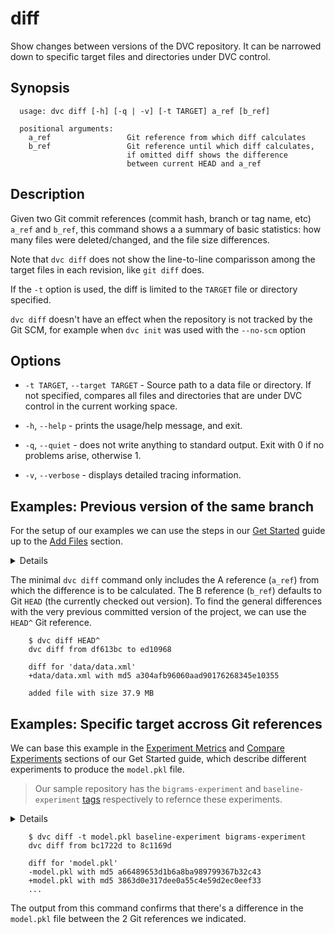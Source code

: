 # diff

Show changes between versions of the DVC repository. It can be narrowed down to
specific target files and directories under DVC control.

## Synopsis

```usage
  usage: dvc diff [-h] [-q | -v] [-t TARGET] a_ref [b_ref]

  positional arguments:
    a_ref                 Git reference from which diff calculates
    b_ref                 Git reference until which diff calculates,
                          if omitted diff shows the difference
                          between current HEAD and a_ref
```

## Description

Given two Git commit references (commit hash, branch or tag name, etc) `a_ref`
and `b_ref`, this command shows a a summary of basic statistics: how many files
were deleted/changed, and the file size differences.

Note that `dvc diff` does not show the line-to-line comparisson among the target
files in each revision, like `git diff` does.

If the `-t` option is used, the diff is limited to the `TARGET` file or
directory specified.

`dvc diff` doesn't have an effect when the repository is not tracked by the Git
SCM, for example when `dvc init` was used with the `--no-scm` option

## Options

* `-t TARGET`, `--target TARGET` - Source path to a data file or directory. If
  not specified, compares all files and directories that are under DVC control
  in the current working space.

* `-h`, `--help` - prints the usage/help message, and exit.

* `-q`, `--quiet` - does not write anything to standard output. Exit with 0 if
  no problems arise, otherwise 1.

* `-v`, `--verbose` - displays detailed tracing information.

## Examples: Previous version of the same branch

For the setup of our examples we can use the steps in our [Get
Started](/doc/get-started) guide up to the [Add
Files](/doc/get-started/add-files) section.

<details>

### Click and expand to setup example

Start by cloning our sample repo if you don't already have it. Then move into
the repo and checkout the
[version](https://github.com/iterative/example-get-started/releases/tag/3-add-file)
corresponding to the add-files section mentioned above

```dvc
    $ git clone https://github.com/iterative/example-get-started
    Cloning into 'example-get-started'...

    $ cd example-get-started
    $ git checkout 3-add-file
    Note: checking out '3-add-file'...

    $ dvc pull
    Preparing to download data from 'https://remote.dvc.org/get-started'
    ...
```

Now let's create a virtual environment with `virtualenv` and install the
requirements.

```dvc
    $ virtualenv -p python3 .env
    $ source .env/bin/activate
    $ pip install -r requirements.txt
```

</details>

The minimal `dvc diff` command only includes the A reference (`a_ref`) from
which the difference is to be calculated. The B reference (`b_ref`) defaults to
Git `HEAD` (the currently checked out version). To find the general differences
with the very previous committed version of the project, we can use the `HEAD^`
Git reference.

```dvc
    $ dvc diff HEAD^
    dvc diff from df613bc to ed10968

    diff for 'data/data.xml'
    +data/data.xml with md5 a304afb96060aad90176268345e10355

    added file with size 37.9 MB
```

## Examples: Specific target accross Git references

We can base this example in the [Experiment Metrics](/doc/get-started/metrics)
and [Compare Experiments](/doc/get-started/compare-experiments) sections of our
Get Started guide, which describe different experiments to produce the
`model.pkl` file.
> Our sample repository has the `bigrams-experiment` and `baseline-experiment`
[tags](https://github.com/iterative/example-get-started/tags) respectively to
refernce these experiments.

<details>

### Click and expand to setup example

Having followed the previous example's setup, move into the
**example-get-started** directory. Then make sure that you have the latest code
and data with the following commands.

```dvc
    $ git checkout master
    $ dvc fetch -aT
```

The `-aT` flag passed to `dvc fetch` makes sure we have all the data files
related to all existing tags in the repo. You take a look at the available tags
of our sample repo in
[https://github.com/iterative/example-get-started/tags](https://github.com/iterative/example-get-started/tags).

</details>

```dvc
    $ dvc diff -t model.pkl baseline-experiment bigrams-experiment
    dvc diff from bc1722d to 8c1169d

    diff for 'model.pkl'
    -model.pkl with md5 a66489653d1b6a8ba989799367b32c43
    +model.pkl with md5 3863d0e317dee0a55c4e59d2ec0eef33
    ...
````

The output from this command confirms that there's a difference in the
`model.pkl` file between the 2 Git references we indicated.
